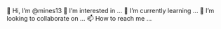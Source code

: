 👋 Hi, I’m @mines13
👀 I’m interested in ...
🌱 I’m currently learning ...
💞️ I’m looking to collaborate on ...
📫 How to reach me ...
